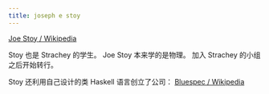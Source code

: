 ```yaml
---
title: joseph e stoy
---
```


[Joe Stoy / Wikipedia](https://en.wikipedia.org/wiki/Joe_Stoy)

Stoy 也是 Strachey 的学生。
Joe Stoy 本来学的是物理。
加入 Strachey 的小组之后开始转行。

Stoy 还利用自己设计的类 Haskell 语言创立了公司：
[Bluespec / Wikipedia](https://en.wikipedia.org/wiki/Bluespec)
